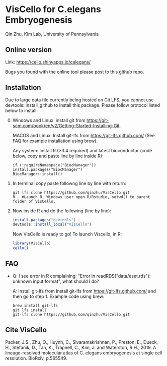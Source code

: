 VisCello for C.elegans Embryogenesis
================
Qin Zhu, Kim Lab, University of Pennsylvania

Online version
------------------------

Link: https://cello.shinyapps.io/celegans/

Bugs you found with the online tool please post to this github repo.

Installation
--------------------------------------

Due to large data file currently being hosted on Git LFS, you cannot use devtools::install_github to install this package. 
Please follow protocol listed below to install:

0. Windows and Linux: install git from https://git-scm.com/book/en/v2/Getting-Started-Installing-Git. 

    MACOS and Linux: Install git-lfs from https://git-lfs.github.com/ (See FAQ for example installation using brew).
    
    Any system: Install R (>3.4 required) and latest bioconductor (code below, copy and paste line by line inside R):
    
    ```
    if (!requireNamespace("BiocManager"))
    install.packages("BiocManager")
    BiocManager::install()
    ```

1. In terminal copy paste followng line by line with return:

    ```
    git lfs clone https://github.com/qinzhu/VisCello.git
    R   #Launch R, Windows user open R/Rstudio, setwd() to parent folder of VisCello. 
    ```

2. Now inside R and do the following (line by line):

    ``` r
    install.packages("devtools") 
    devtools::install_local("VisCello")
    ```

    Now VisCello is ready to go! To launch Viscello, in R:

    ``` r
    library(VisCello)
    cello()
    ```

FAQ
-------------------------

* Q: I see error in R complaining: "Error in readRDS("data/eset.rds"): unknown input format", what should I do?
    
    A: Install git-lfs from Install git-lfs from https://git-lfs.github.com/ and then go to step 1. Example code using brew:
    
    ```
    brew install git-lfs
    git lfs install
    git-lfs clone https://github.com/qinzhu/VisCello.git
    ```

Cite VisCello
-------------------------

Packer, J.S., Zhu, Q., Huynh, C., Sivaramakrishnan, P., Preston, E., Dueck, H., Stefanik, D., Tan, K., Trapnell, C., Kim, J. and Waterston, R.H., 2019. A lineage-resolved molecular atlas of C. elegans embryogenesis at single cell resolution. BioRxiv, p.565549.
